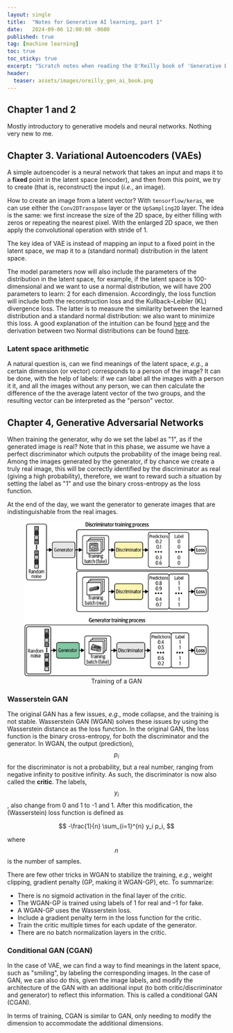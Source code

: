 ```yaml
---
layout: single
title:  "Notes for Generative AI learning, part 1"
date:   2024-09-06 12:00:00 -0600
published: true
tag: [machine learning]
toc: true
toc_sticky: true
excerpt: "Scratch notes when reading the O'Reilly book of 'Generative Deep Learning, 2nd Edition'"
header:
  teaser: assets/images/oreilly_gen_ai_book.png
---
```


## Chapter 1 and 2

Mostly introductory to generative models and neural networks. Nothing very new to me.

## Chapter 3. Variational Autoencoders (VAEs)

A simple autoencoder is a neural network that takes an input and maps it to
a **fixed** point in the latent space (encoder), and then from this point, we
try to create (that is, reconstruct) the input (_i.e._, an image).


How to create an image from a latent vector? With `tensorflow/keras`, we can use
either the `Conv2DTranspose` layer or the `UpSampling2D` layer. The idea is the same:
we first increase the size of the 2D space, by either filling with zeros or repeating
the nearest pixel. With the enlarged 2D space, we then apply the convolutional operation
with stride of 1.

The key idea of VAE is instead of mapping an input to a fixed point in the latent space,
we map it to a (standard normal) distribution in the latent space.

The model parameters now will also include the parameters of the distribution in the latent space,
for example, if the latent space is 100-dimensional and we want to use a normal distribution,
we will have 200 parameters to learn: 2 for each dimension. Accordingly, the loss function
will include both the reconstruction loss and the Kullback–Leibler (KL) divergence loss.
The latter is to measure the similarity between the learned distribution and a standard normal distribution:
we also want to minimize this loss.
A good explanation of the intuition can be found [here](https://stats.stackexchange.com/a/395032)
and the derivation between two Normal distributions can be found [here](https://stats.stackexchange.com/q/7440).

### Latent space arithmetic
A natural question is, can we find meanings of the latent space, _e.g._, a certain dimension (or vector)
corresponds to a person of the image? It can be done, with the help of labels:
if we can label all the images with a person it it, and all the images without any person,
we can then calculate the difference of the the average latent vector of the two groups,
and the resulting vector can be interpreted as the "person" vector.

## Chapter 4, Generative Adversarial Networks

When training the generator, why do we set the label as "1", as if the generated image is real?
Note that in this phase, we assume we have a perfect discriminator which outputs the probability of the image being real.
Among the images generated by the generator, if by chance we create a truly real image, this will be
correctly identified by the discriminator as real (giving a high probability), therefore, we want to
reward such a situation by setting the label as "1" and use the binary cross-entropy as the loss function.

At the end of the day, we want the generator to generate images that are indistinguishable from the real images.

<figure>
<center>
<a href="/assets/images/gan_training.png"><img src="/assets/images/gan_training.png"></a>
<figcaption>Training of a GAN</figcaption>
</center>
</figure>

### Wasserstein GAN
The original GAN has a few issues, _e.g._, mode collapse, and the training is not stable.
Wasserstein GAN (WGAN) solves these issues by using the Wasserstein distance as the loss function.
In the original GAN, the loss function is the binary cross-entropy, for both the discriminator and the generator.
In WGAN, the output (prediction), $$p_i$$ for the discriminator is not a probability, but a real number,
ranging from negative infinity to positive infinity. As such, the discriminator is now also called the **critic**.
The labels, $$y_i$$, also change from 0 and 1 to -1 and 1.
After this modification, the (Wasserstein) loss function is defined as

$$ -\frac{1}{n} \sum_{i=1}^{n} y_i p_i, $$

where $$n$$ is the number of samples.

There are few other tricks in WGAN to stabilize the training, _e.g._,
weight clipping, gradient penalty (GP, making it WGAN-GP), etc.
To summarize:

* There is no sigmoid activation in the final layer of the critic.
* The WGAN-GP is trained using labels of 1 for real and –1 for fake.
* A WGAN-GP uses the Wasserstein loss.
* Include a gradient penalty term in the loss function for the critic.
* Train the critic multiple times for each update of the generator.
* There are no batch normalization layers in the critic.

### Conditional GAN (CGAN)
In the case of VAE, we can find a way to find meanings in the latent space,
such as "smiling", by labeling the corresponding images.
In the case of GAN, we can also do this, given the image labels, and
modify the architecture of the GAN with an additional input
(to both critic/discriminator and generator) to reflect this
information. This is called a conditional GAN (CGAN).

In terms of training, CGAN is similar to GAN, only needing to modify the dimension
to accommodate the additional dimensions.
